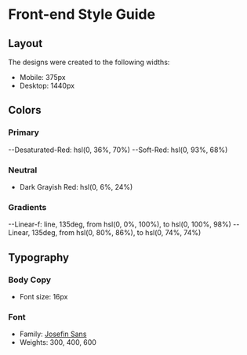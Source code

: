 # Front-end Style Guide

## Layout

The designs were created to the following widths:

- Mobile: 375px
- Desktop: 1440px

## Colors

### Primary

--Desaturated-Red: hsl(0, 36%, 70%)
--Soft-Red: hsl(0, 93%, 68%)

### Neutral

- Dark Grayish Red: hsl(0, 6%, 24%)

### Gradients

--Linear-f: line, 135deg, from hsl(0, 0%, 100%), to hsl(0, 100%, 98%)
--Linear, 135deg, from hsl(0, 80%, 86%), to hsl(0, 74%, 74%)

## Typography

### Body Copy

- Font size: 16px

### Font

- Family: [Josefin Sans](https://fonts.google.com/specimen/Josefin+Sans)
- Weights: 300, 400, 600
